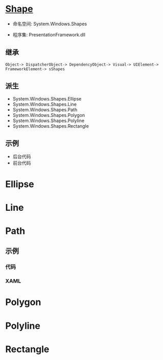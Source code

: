 # [Shape](https://docs.microsoft.com/zh-CN/dotnet/api/system.windows.shapes.shape?view=windowsdesktop-6.0)
+ 命名空间: System.Windows.Shapes

+ 程序集: PresentationFramework.dll

## 继承
    Object-> DispatcherObject-> DependencyObject-> Visual-> UIElement-> FrameworkElement-> sShapes

## 派生
* System.Windows.Shapes.Ellipse
* System.Windows.Shapes.Line
* System.Windows.Shapes.Path
* System.Windows.Shapes.Polygon
* System.Windows.Shapes.Polyline
* System.Windows.Shapes.Rectangle
## 示例
+ 后台代码
+ 前台代码

# Ellipse

# Line

# Path
## 示例
### 代码
### XAML
# Polygon

# Polyline

# Rectangle
